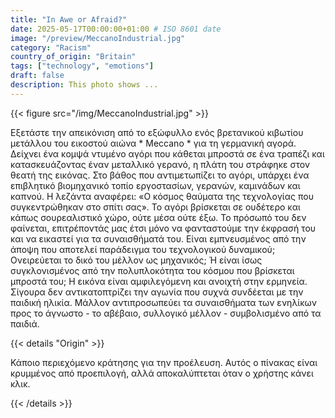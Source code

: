 ```yaml
---
title: "In Awe or Afraid?"
date: 2025-05-17T00:00:00+01:00 # ISO 8601 date
image: "/preview/MeccanoIndustrial.jpg"
category: "Racism"
country_of_origin: "Britain"
tags: ["technology", "emotions"]
draft: false
description: This photo shows ...
---
```




{{< figure src="/img/MeccanoIndustrial.jpg" >}}

Εξετάστε την απεικόνιση από το εξώφυλλο ενός βρετανικού κιβωτίου μετάλλου του εικοστού αιώνα * Meccano * για τη γερμανική αγορά. Δείχνει ένα κομψά ντυμένο αγόρι που κάθεται μπροστά σε ένα τραπέζι και κατασκευάζοντας έναν μεταλλικό γερανό, η πλάτη του στράφηκε στον θεατή της εικόνας. Στο βάθος που αντιμετωπίζει το αγόρι, υπάρχει ένα επιβλητικό βιομηχανικό τοπίο εργοστασίων, γερανών, καμινάδων και καπνού. Η λεζάντα αναφέρει: «Ο κόσμος θαύματα της τεχνολογίας που συγκεντρώθηκαν στο σπίτι σας». Το αγόρι βρίσκεται σε ουδέτερο και κάπως σουρεαλιστικό χώρο, ούτε μέσα ούτε έξω. Το πρόσωπό του δεν φαίνεται, επιτρέποντάς μας έτσι μόνο να φανταστούμε την έκφρασή του και να εικαστεί για τα συναισθήματά του. Είναι εμπνευσμένος από την άποψη που αποτελεί παράδειγμα του τεχνολογικού δυναμικού; Ονειρεύεται το δικό του μέλλον ως μηχανικός; Ή είναι ίσως συγκλονισμένος από την πολυπλοκότητα του κόσμου που βρίσκεται μπροστά του; Η εικόνα είναι αμφιλεγόμενη και ανοιχτή στην ερμηνεία. Σίγουρα δεν αντικατοπτρίζει την αγωνία που συχνά συνδέεται με την παιδική ηλικία. Μάλλον αντιπροσωπεύει τα συναισθήματα των ενηλίκων προς το άγνωστο - το αβέβαιο, συλλογικό μέλλον - συμβολισμένο από τα παιδιά.

{{< details "Origin" >}}

Κάποιο περιεχόμενο κράτησης για την προέλευση. Αυτός ο πίνακας είναι κρυμμένος από προεπιλογή, αλλά αποκαλύπτεται όταν ο χρήστης κάνει κλικ.

{{< /details >}}


